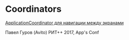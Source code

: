 #  Coordinators

[ApplicationCoordinator для навигации между экранами](https://www.youtube.com/watch?v=Pt9TGFzLVzc)

Павел Гуров (Avito)
РИТ++ 2017, App's Conf

